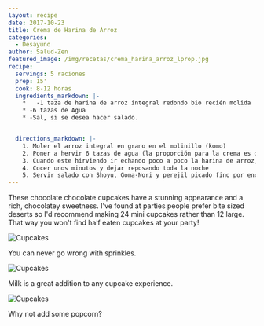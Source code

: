 ```yaml
---
layout: recipe
date: 2017-10-23
title: Crema de Harina de Arroz
categories:
  - Desayuno
author: Salud-Zen
featured_image: /img/recetas/crema_harina_arroz_lprop.jpg
recipe:
  servings: 5 raciones
  prep: 15'
  cook: 8-12 horas
  ingredients_markdown: |-
    *	-1 taza de harina de arroz integral redondo bio recién molida
    * -6 tazas de Agua		
    * -Sal, si se desea hacer salado.


  directions_markdown: |-
    1. Moler el arroz integral en grano en el molinillo (komo)
    2. Poner a hervir 6 tazas de agua (la proporción para la crema es de 1 de harina por 6 de agua)
    3. Cuando este hirviendo ir echando poco a poco la harina de arroz, a la vez que voy removiendo
    4. Cocer unos minutos y dejar reposando toda la noche
    5. Servir salado con Shoyu, Goma-Nori y perejil picado fino por encima
---
```

These chocolate chocolate cupcakes have a stunning appearance and a rich, chocolatey sweetness. I've found at parties people prefer bite sized deserts so I'd recommend making 24 mini cupcakes rather than 12 large. That way you won't find half eaten cupcakes at your party!

![Cupcakes](https://images.unsplash.com/photo-1448131063153-f1e240f98a72?w=1560&h=940&fit=crop)

You can never go wrong with sprinkles.

![Cupcakes](https://images.unsplash.com/photo-1420730614543-e39f93134b0d?w=1560&h=940&fit=crop)

Milk is a great addition to any cupcake experience.

![Cupcakes](https://images.unsplash.com/photo-1457508252818-162dc1934c2f?w=1560&h=940&fit=crop)

Why not add some popcorn?
